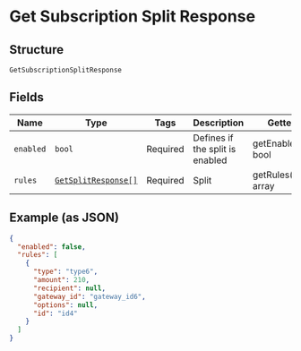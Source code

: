 
# Get Subscription Split Response

## Structure

`GetSubscriptionSplitResponse`

## Fields

| Name | Type | Tags | Description | Getter | Setter |
|  --- | --- | --- | --- | --- | --- |
| `enabled` | `bool` | Required | Defines if the split is enabled | getEnabled(): bool | setEnabled(bool enabled): void |
| `rules` | [`GetSplitResponse[]`](../../doc/models/get-split-response.md) | Required | Split | getRules(): array | setRules(array rules): void |

## Example (as JSON)

```json
{
  "enabled": false,
  "rules": [
    {
      "type": "type6",
      "amount": 210,
      "recipient": null,
      "gateway_id": "gateway_id6",
      "options": null,
      "id": "id4"
    }
  ]
}
```

